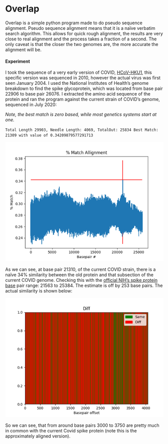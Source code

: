 # Overlap

Overlap is a simple python program made to do pseudo sequence alignment. Pseudo sequence alignment means that it is a naïve verbatim search algorithm. This allows for quick rough alignment, the results are very close to real alignment and the process takes a fraction of a second. The only caveat is that the closer the two genomes are, the more accurate the alignment will be.

#### Experiment

I took the sequence of a very early version of COVID, [HCoV-HKU1](https://www.ncbi.nlm.nih.gov/nuccore/306569684), this specific version was sequenced in 2010, however the actual virus was first seen January 2004. I used the National Institutes of Health’s genome breakdown to find the spike glycoprotein, which was located from base pair 22906 to base pair 26076. I extracted the amino acid sequence of the protein and ran the program against the current strain of COVID’s genome, sequenced in July 2020:

*Note, the best match is zero based, while most genetics systems start at one.*

`Total Length 29903, Needle Length: 4069, TotalOut: 25834
Best Match: 21309 with value of 0.34209879577291713`

 ![matchAllign](img\matchAllign.png)

As we can see, at base pair 21310, of the current COVID strain, there is a naïve 34% similarity between the old protein and that subsection of the current COVID genome. Checking this with the [official NIH’s spike protein base](https://www.ncbi.nlm.nih.gov/nuccore/MN988713.1) pair range: 21563 to 25384. The estimate is off by 253 base pairs. The actual similarity is shown below:

![diff](img\diff.png)

So we can see, that from around base pairs 3000 to 3750 are pretty much in common with the current Covid spike protein (note this is the approximately aligned version).